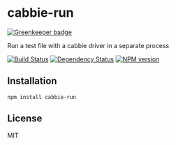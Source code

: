 # cabbie-run

[![Greenkeeper badge](https://badges.greenkeeper.io/ForbesLindesay/cabbie-run.svg)](https://greenkeeper.io/)

Run a test file with a cabbie driver in a separate process

[![Build Status](https://img.shields.io/travis/ForbesLindesay/cabbie-run/master.svg)](https://travis-ci.org/ForbesLindesay/cabbie-run)
[![Dependency Status](https://img.shields.io/david/ForbesLindesay/cabbie-run.svg)](https://david-dm.org/ForbesLindesay/cabbie-run)
[![NPM version](https://img.shields.io/npm/v/cabbie-run.svg)](https://www.npmjs.com/package/cabbie-run)

## Installation

    npm install cabbie-run

## License

  MIT